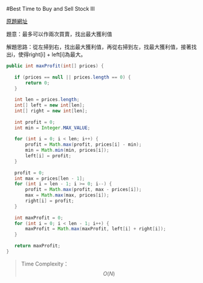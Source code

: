 #Best Time to Buy and Sell Stock III

[原題網址](http://www.lintcode.com/en/problem/best-time-to-buy-and-sell-stock-iii/)

題意：最多可以作兩次買賣，找出最大獲利值

解題思路：從左掃到右，找出最大獲利值，再從右掃到左，找最大獲利值，接著找出i，使得right[i] + left[i]為最大。

```java
public int maxProfit(int[] prices) {
    
   if (prices == null || prices.length == 0) {
       return 0;
   }
   
   int len = prices.length;
   int[] left = new int[len];
   int[] right = new int[len];
   
   int profit = 0;
   int min = Integer.MAX_VALUE;
   
   for (int i = 0; i < len; i++) {
       profit = Math.max(profit, prices[i] - min);
       min = Math.min(min, prices[i]);
       left[i] = profit;
   }
   
   profit = 0;
   int max = prices[len - 1];
   for (int i = len - 1; i >= 0; i--) {
       profit = Math.max(profit, max - prices[i]);
       max = Math.max(max, prices[i]);
       right[i] = profit;
   }
   
   int maxProfit = 0;
   for (int i = 0; i < len - 1; i++) {
       maxProfit = Math.max(maxProfit, left[i] + right[i]);
   }
   
   return maxProfit;
}
```

>Time Complexity：$$O(N)$$